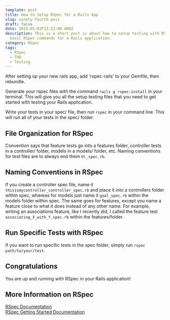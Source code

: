 ```yaml
---
template: post
title: How to Setup RSpec for a Rails App
slug: ninety-fourth-post
draft: false
date: 2019-05-03T13:22:00.000Z
description: This is a short post is about how to setup testing with RSpec and
  basic RSpec commands for a Rails application.
category: RSpec
tags:
  - RSpec
  - TDD
  - Testing
---
```


After setting up your new rails app, add 'rspec-rails' to your Gemfile, then rebundle. 

Generate your rspec files with the command `rails g rspec:install` in your terminal. This will give you all the setup testing files that you need to get started with testing your Rails application. 

Write your tests in your spec/ file, then run `rspec` in your command line. This will run all of your tests in the spec/ folder. 

## File Organization for RSpec

Convention says that feature tests go into a features folder, controller tests in a controller/ folder, models in a models/ folder, etc. Naming conventions for test files are to always end them in `_spec.rb`. 

## Naming Conventions in RSpec

If you create a controller spec file, name it `thisismycontroller_controller_spec.rb` and place it into a controllers folder within spec, whereas for models just name it `goal_spec.rb` within the models folder within spec. The same goes for features, except you name a feature close to what it does instead of any other name. For example, writing an associations feature, like I recently did, I called the feature test `associating_X_with_Y_spec.rb` within the features/folder. 

## Run Specific Tests with RSpec

If you want to run specific tests in the spec folder, simply run `rspec path/to/your/test`. 

## Congratulations

You are up and running with RSpec in your Rails application!

## More Information on RSpec

[RSpec Documentation](http://rspec.info/documentation/) <br/>
[RSpec Getting Started Documentation](https://relishapp.com/rspec/rspec-rails/docs/gettingstarted)

